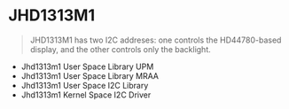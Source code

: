 # JHD1313M1

> JHD1313M1 has two I2C addreses: one controls the HD44780-based display, and the other controls only the backlight.

- Jhd1313m1 User Space Library UPM
- Jhd1313m1 User Space Library MRAA
- Jhd1313m1 User Space I2C Library
- Jhd1313m1 Kernel Space I2C Driver